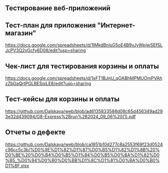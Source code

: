 ## Тестирование веб-приложений
## Тест-план для приложения "Интернет-магазин"
<https://docs.google.com/spreadsheets/d/1IMkdBnIsG5oE4B9vJyWpjwSEfSLJcPV3Q2xGcfy6D08/edit?usp=sharing>
## Чек-лист для тестирования корзины и оплаты
<https://docs.google.com/spreadsheets/d/1xFT1BJnU_qOABhMPMUOmPVAhzZbGaQrtPGLBESqiLE8/edit?usp=sharing>
## Тест-кейсы для корзины и оплаты
<https://github.com/Dalskaya/web/blob/ad6135833588d08c65d456349ad293e32d439094/G8-Express%2Brun%2B2024_09_06%20(1).pdf>
## Отчеты о дефекте
<https://github.com/Dalskaya/web/blob/ca1851b10d277c8a2553f69f23d0524c96cc5c3b/%D0%9E%D1%82%D1%87%D0%B5%D1%82%D1%8B%20%D0%BE%20%D0%B4%D0%B5%D1%84%D0%B5%D0%BA%D1%82%D0%B5_%D0%94%D0%B0%D0%BB%D1%8C%D1%81%D0%BA%D0%B0%D1%8F.xlsx>
